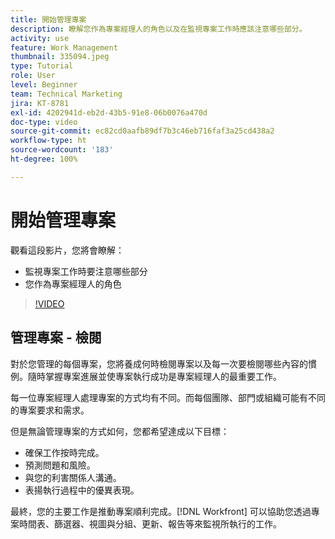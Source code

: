 ```yaml
---
title: 開始管理專案
description: 瞭解您作為專案經理人的角色以及在監視專案工作時應該注意哪些部分。
activity: use
feature: Work Management
thumbnail: 335094.jpeg
type: Tutorial
role: User
level: Beginner
team: Technical Marketing
jira: KT-8781
exl-id: 4202941d-eb2d-43b5-91e8-06b0076a470d
doc-type: video
source-git-commit: ec82cd0aafb89df7b3c46eb716faf3a25cd438a2
workflow-type: ht
source-wordcount: '183'
ht-degree: 100%

---
```


# 開始管理專案

觀看這段影片，您將會瞭解：

* 監視專案工作時要注意哪些部分
* 您作為專案經理人的角色

>[!VIDEO](https://video.tv.adobe.com/v/335094/?quality=12&learn=on)

## 管理專案 - 檢閱

對於您管理的每個專案，您將養成何時檢閱專案以及每一次要檢閱哪些內容的慣例。隨時掌握專案進展並使專案執行成功是專案經理人的最重要工作。

每一位專案經理人處理專案的方式均有不同。而每個團隊、部門或組織可能有不同的專案要求和需求。

但是無論管理專案的方式如何，您都希望達成以下目標：

* 確保工作按時完成。
* 預測問題和風險。
* 與您的利害關係人溝通。
* 表揚執行過程中的優異表現。

最終，您的主要工作是推動專案順利完成。[!DNL Workfront] 可以協助您透過專案時間表、篩選器、視圖與分組、更新、報告等來監視所執行的工作。

<!---
learn more urls
3 universal principles of project management
What is a project manager?
Project management knowledge areas
9 best practices for effective project management
10 work management problems and how to solve them
--->
